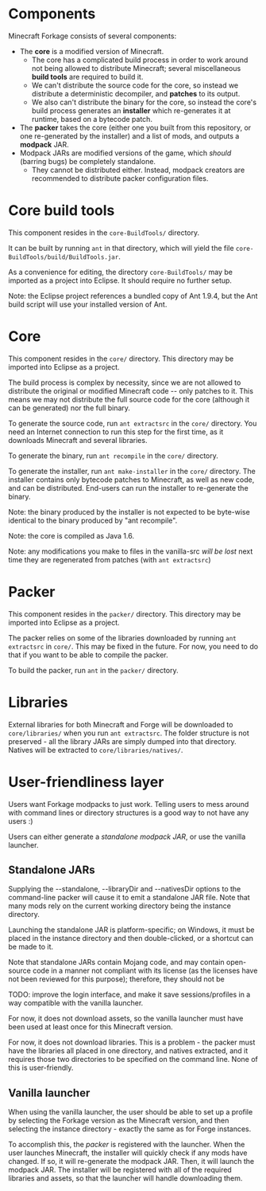 Components
==========

Minecraft Forkage consists of several components:

* The **core** is a modified version of Minecraft.
    * The core has a complicated build process in order to work around not being allowed to distribute Minecraft;
        several miscellaneous **build tools** are required to build it.
    * We can't distribute the source code for the core, so instead we distribute a deterministic decompiler, and **patches**
        to its output.
    * We also can't distribute the binary for the core, so instead the core's build process generates an **installer**
        which re-generates it at runtime, based on a bytecode patch. 
* The **packer** takes the core (either one you built from this repository, or one re-generated by the installer)
    and a list of mods, and outputs a **modpack** JAR.
* Modpack JARs are modified versions of the game, which *should* (barring bugs) be completely standalone.
    * They cannot be distributed either. Instead, modpack creators are recommended to distribute packer configuration files.

Core build tools
================

This component resides in the `core-BuildTools/` directory.

It can be built by running `ant` in that directory, which will yield the file `core-BuildTools/build/BuildTools.jar`.

As a convenience for editing, the directory `core-BuildTools/` may be imported as a project into Eclipse. It should require no
further setup.

Note: the Eclipse project references a bundled copy of Ant 1.9.4, but the Ant build script will use your installed version of Ant.



Core
====

This component resides in the `core/` directory. This directory may be imported into Eclipse as a project.

The build process is complex by necessity, since we are not allowed to distribute the original or modified Minecraft code --
only patches to it. This means we may not distribute the full source code for the core (although it can be generated) nor the
full binary.

To generate the source code, run `ant extractsrc` in the `core/` directory.
You need an Internet connection to run this step for the first time, as it downloads Minecraft and several libraries.

To generate the binary, run `ant recompile` in the `core/` directory.

To generate the installer, run `ant make-installer` in the `core/` directory. The installer contains only bytecode patches to
Minecraft, as well as new code, and can be distributed. End-users can run the installer to re-generate the binary.

Note: the binary produced by the installer is not expected to be byte-wise identical to the binary produced by "ant recompile".

Note: the core is compiled as Java 1.6.

Note: any modifications you make to files in the vanilla-src *will be lost* next time they are regenerated from patches (with
`ant extractsrc`)




Packer
======

This component resides in the `packer/` directory. This directory may be imported into Eclipse as a project.

The packer relies on some of the libraries downloaded by running `ant extractsrc` in `core/`. This may be fixed in the future.
For now, you need to do that if you want to be able to compile the packer.

To build the packer, run `ant` in the `packer/` directory.



Libraries
=========

External libraries for both Minecraft and Forge will be downloaded to `core/libraries/` when you run `ant extractsrc`.
The folder structure is not preserved - all the library JARs are simply dumped into that directory.
Natives will be extracted to `core/libraries/natives/`.


User-friendliness layer
=======================

Users want Forkage modpacks to just work. Telling users to mess around with command lines or directory structures is a good way to not have any users :)

Users can either generate a *standalone modpack JAR*, or use the vanilla launcher.

## Standalone JARs

Supplying the --standalone, --libraryDir and --nativesDir options to the command-line packer will cause it to emit a
standalone JAR file. Note that many mods rely on the current working directory being the instance directory.

Launching the standalone JAR is platform-specific; on Windows, it must be placed in the instance directory and then
double-clicked, or a shortcut can be made to it.

Note that standalone JARs contain Mojang code, and may contain open-source code in a manner not compliant with its license (as the licenses have not been reviewed for this purpose); therefore, they should not be 

TODO: improve the login interface, and make it save sessions/profiles in a way compatible with the vanilla launcher.

For now, it does not download assets, so the vanilla launcher must have been used at least once for this Minecraft version.

For now, it does not download libraries. This is a problem - the packer must have the libraries all placed in one directory, and natives extracted, and it requires those two directories to be specified on the command line. None of this is user-friendly.

## Vanilla launcher

When using the vanilla launcher, the user should be able to set up a profile by selecting the Forkage version as the Minecraft
version, and then selecting the instance directory - exactly the same as for Forge instances.

To accomplish this, the *packer* is registered with the launcher. When the user launches Minecraft, the installer will
quickly check if any mods have changed. If so, it will re-generate the modpack JAR. Then, it will launch the modpack JAR.
The installer will be registered with all of the required libraries and assets, so that the launcher will handle downloading them.

